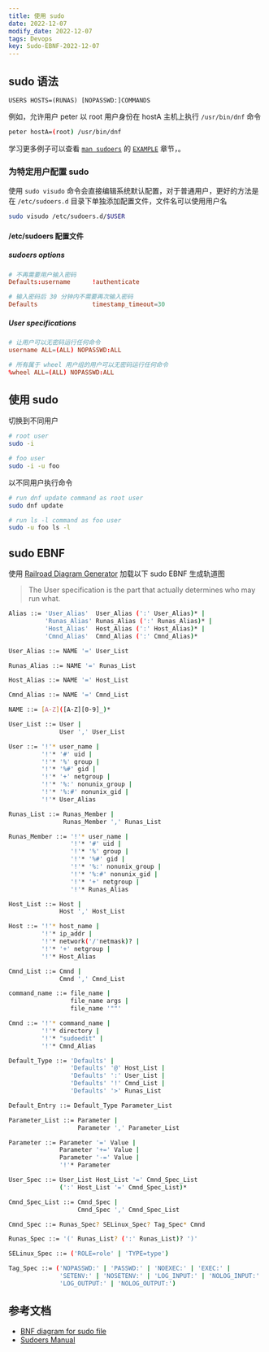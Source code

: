 ```yaml
---
title: 使用 sudo
date: 2022-12-07
modify_date: 2022-12-07
tags: Devops
key: Sudo-EBNF-2022-12-07
---
```


## sudo 语法

```text
USERS HOSTS=(RUNAS) [NOPASSWD:]COMMANDS
```

例如，允许用户 peter 以 root 用户身份在 hostA 主机上执行 `/usr/bin/dnf` 命令

```sh
peter hostA=(root) /usr/bin/dnf
```

学习更多例子可以查看 [`man sudoers`](https://www.sudo.ws/docs/man/1.7.10/sudoers.man/) 的 [`EXAMPLE`](https://www.sudo.ws/docs/man/sudoers.man/#EXAMPLES) 章节，。

<!--more-->

### 为特定用户配置 sudo

使用 `sudo visudo` 命令会直接编辑系统默认配置，对于普通用户，更好的方法是在 `/etc/sudoers.d` 目录下单独添加配置文件，文件名可以使用用户名

```sh
sudo visudo /etc/sudoers.d/$USER
```

#### /etc/sudoers 配置文件

##### sudoers options

```conf
# 不再需要用户输入密码
Defaults:username      !authenticate

# 输入密码后 30 分钟内不需要再次输入密码
Defaults               timestamp_timeout=30
```

##### User specifications

```conf
# 让用户可以无密码运行任何命令
username ALL=(ALL) NOPASSWD:ALL

# 所有属于 wheel 用户组的用户可以无密码运行任何命令
%wheel ALL=(ALL) NOPASSWD:ALL
```

## 使用 sudo

切换到不同用户

```sh
# root user
sudo -i

# foo user
sudo -i -u foo
```

以不同用户执行命令

```sh
# run dnf update command as root user
sudo dnf update

# run ls -l command as foo user
sudo -u foo ls -l
```

## sudo EBNF

使用 [Railroad Diagram Generator](https://bottlecaps.de/rr/ui) 加载以下 sudo EBNF 生成轨道图

> The User specification is the part that actually determines who may run what.

```sh
Alias ::= 'User_Alias'  User_Alias (':' User_Alias)* |
          'Runas_Alias' Runas_Alias (':' Runas_Alias)* |
          'Host_Alias'  Host_Alias (':' Host_Alias)* |
          'Cmnd_Alias'  Cmnd_Alias (':' Cmnd_Alias)*

User_Alias ::= NAME '=' User_List

Runas_Alias ::= NAME '=' Runas_List

Host_Alias ::= NAME '=' Host_List

Cmnd_Alias ::= NAME '=' Cmnd_List

NAME ::= [A-Z]([A-Z][0-9]_)*

User_List ::= User |
              User ',' User_List

User ::= '!'* user_name |
         '!'* '#' uid |
         '!'* '%' group |
         '!'* '%#' gid |
         '!'* '+' netgroup |
         '!'* '%:' nonunix_group |
         '!'* '%:#' nonunix_gid |
         '!'* User_Alias

Runas_List ::= Runas_Member |
               Runas_Member ',' Runas_List

Runas_Member ::= '!'* user_name |
                 '!'* '#' uid |
                 '!'* '%' group |
                 '!'* '%#' gid |
                 '!'* '%:' nonunix_group |
                 '!'* '%:#' nonunix_gid |
                 '!'* '+' netgroup |
                 '!'* Runas_Alias

Host_List ::= Host |
              Host ',' Host_List

Host ::= '!'* host_name |
         '!'* ip_addr |
         '!'* network('/'netmask)? |
         '!'* '+' netgroup |
         '!'* Host_Alias

Cmnd_List ::= Cmnd |
              Cmnd ',' Cmnd_List

command_name ::= file_name |
                 file_name args |
                 file_name '""'

Cmnd ::= '!'* command_name |
         '!'* directory |
         '!'* "sudoedit" |
         '!'* Cmnd_Alias

Default_Type ::= 'Defaults' |
                 'Defaults' '@' Host_List |
                 'Defaults' ':' User_List |
                 'Defaults' '!' Cmnd_List |
                 'Defaults' '>' Runas_List

Default_Entry ::= Default_Type Parameter_List

Parameter_List ::= Parameter |
                   Parameter ',' Parameter_List

Parameter ::= Parameter '=' Value |
              Parameter '+=' Value |
              Parameter '-=' Value |
              '!'* Parameter

User_Spec ::= User_List Host_List '=' Cmnd_Spec_List 
              (':' Host_List '=' Cmnd_Spec_List)*

Cmnd_Spec_List ::= Cmnd_Spec |
                   Cmnd_Spec ',' Cmnd_Spec_List

Cmnd_Spec ::= Runas_Spec? SELinux_Spec? Tag_Spec* Cmnd

Runas_Spec ::= '(' Runas_List? (':' Runas_List)? ')'

SELinux_Spec ::= ('ROLE=role' | 'TYPE=type')

Tag_Spec ::= ('NOPASSWD:' | 'PASSWD:' | 'NOEXEC:' | 'EXEC:' |
              'SETENV:' | 'NOSETENV:' | 'LOG_INPUT:' | 'NOLOG_INPUT:' |
              'LOG_OUTPUT:' | 'NOLOG_OUTPUT:')
```

## 参考文档

- [BNF diagram for sudo file](https://serverfault.com/questions/696085/bnf-diagram-for-sudo-file)
- [Sudoers Manual](https://www.sudo.ws/docs/man/1.7.10/sudoers.man/)
